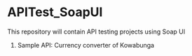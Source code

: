 # APITest_SoapUI
This repository will contain API testing projects using Soap UI
1. Sample API: Currency converter of Kowabunga
